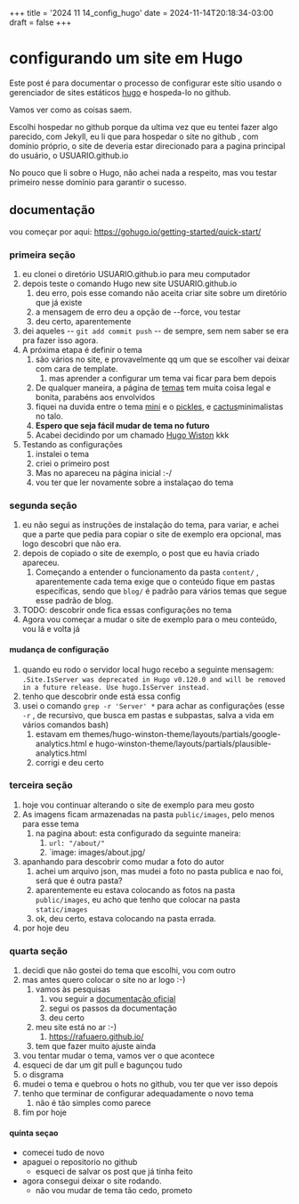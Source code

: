 +++
title = '2024 11 14_config_hugo'
date = 2024-11-14T20:18:34-03:00
draft = false
+++

# configurando um site em Hugo

Este post é para documentar o processo de configurar este sítio usando o gerenciador de sites estáticos [hugo](https://gohugo.io/)  e hospeda-lo no github.

Vamos ver como as coisas saem.

Escolhi hospedar no github porque da ultima vez que eu tentei fazer algo parecido, com Jekyll, eu li que para hospedar o site no github , com domínio próprio, o site de deveria estar direcionado para a pagina principal do usuário, o USUARIO.github.io

No pouco que li sobre o Hugo, não achei nada a respeito, mas vou testar primeiro nesse domínio para garantir o sucesso.

## documentação
 vou começar por aqui:
 https://gohugo.io/getting-started/quick-start/

### primeira seção
1. eu clonei o diretório USUARIO.github.io para meu computador
2. depois teste o comando Hugo new site USUARIO.github.io
	1. deu erro, pois esse comando não aceita criar site sobre um diretório que já existe
	2. a mensagem de erro deu a opção de --force, vou testar
	3. deu certo, aparentemente
3. dei aqueles -- `git add commit push` -- de sempre, sem nem saber se era pra fazer isso agora.
4. A próxima etapa é definir o tema
	1. são vários no site, e provavelmente qq um que se escolher vai deixar com cara de template. 
		1. mas aprender a configurar um tema vai ficar para bem depois
	2. De qualquer maneira, a página de [temas](https://themes.gohugo.io/) tem muita coisa legal e bonita, parabéns aos envolvidos
	3. fiquei na duvida entre o tema [mini](https://themes.gohugo.io/themes/hugo-theme-cactus-plus/) e o [pickles](https://themes.gohugo.io/themes/hugo_theme_pickles/),  e [cactus](https://themes.gohugo.io/themes/hugo-theme-cactus/)minimalistas no talo. 
	4. **Espero que seja fácil mudar de tema no futuro**
	5. Acabei decidindo por um chamado [Hugo Wiston](https://themes.gohugo.io/themes/hugo-winston-theme/) kkk
5. Testando as configurações
	1. instalei o tema
	2. criei o primeiro post
	3. Mas no apareceu na página inicial :-/
	4. vou ter que ler novamente sobre a instalaçao do tema

### segunda seção
1. eu não segui as instruções de instalação do tema, para variar, e achei que a parte que pedia para copiar o site de exemplo era opcional, mas logo descobri que não era.
2. depois de copiado o site de exemplo, o post que eu havia criado apareceu.
	1. Começando a entender o funcionamento da pasta `content/` , aparentemente cada tema exige que o conteúdo fique em pastas específicas, sendo que `blog/` é padrão para vários temas que segue esse padrão de blog.
3. TODO: descobrir onde fica essas configurações no tema
4. Agora vou começar a mudar o site de exemplo para o meu conteúdo, vou lá e volta já

#### mudança de configuração
1.   quando eu rodo o servidor local hugo recebo a seguinte mensagem: `.Site.IsServer was deprecated in Hugo v0.120.0 and will be removed in a future release. Use hugo.IsServer instead.`
2. tenho que descobrir onde está essa config
3. usei o comando `grep -r 'Server' *` para achar as configurações (esse `-r` , de recursivo, que busca em pastas e subpastas, salva a vida em vários comandos bash) 
	1. estavam em themes/hugo-winston-theme/layouts/partials/google-analytics.html e hugo-winston-theme/layouts/partials/plausible-analytics.html
	2. corrigi e deu certo

### terceira seção
1. hoje vou continuar alterando o site de exemplo para meu gosto
2. As imagens ficam armazenadas na pasta `public/images`, pelo menos para esse tema
	1. na pagina about: esta configurado da seguinte maneira:
		1. `url: "/about/"`
		2.  `image: images/about.jpg/
3. apanhando para descobrir como mudar a foto do autor
	1. achei um arquivo json, mas mudei a foto no pasta publica e nao foi, será que é outra pasta?
	2. aparentemente eu estava colocando as fotos na pasta `public/images`, eu acho que tenho que colocar na pasta `static/images` 
	3. ok, deu certo, estava colocando na pasta errada.
4. por hoje deu


### quarta seção
1. decidi que não gostei do tema que escolhi, vou com outro
2. mas antes quero colocar o site no ar logo :-)
	1. vamos às pesquisas
		1. vou seguir a [documentação oficial](https://gohugo.io/hosting-and-deployment/hosting-on-github/)
		2. segui os passos da documentação
		3. deu certo
	2. meu site está no ar :-)
		1. https://rafuaero.github.io/
	3. tem que fazer muito ajuste ainda
3. vou tentar mudar o tema, vamos ver o que acontece
4. esqueci de dar um git pull e bagunçou tudo
5. o disgrama
6. mudei o tema e quebrou o hots no github, vou ter que ver isso depois
7. tenho que terminar de configurar adequadamente o novo tema
	1. não é tão simples como parece
8. fim por hoje

#### quinta seçao
- comecei tudo de novo
- apaguei o repositorio no github
	- esqueci de salvar os post que já tinha feito
- agora consegui deixar o site rodando.
	- não vou mudar de tema tão cedo, prometo


